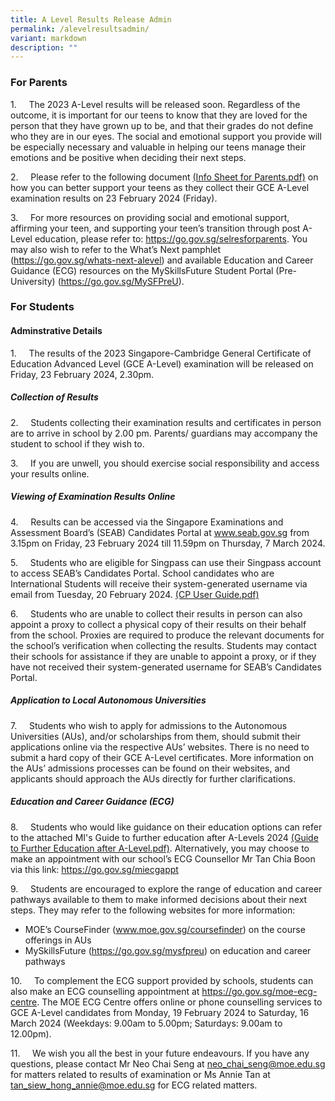 ```yaml
---
title: A Level Results Release Admin
permalink: /alevelresultsadmin/
variant: markdown
description: ""
---
```

<h3> For Parents </h3>

1.&nbsp;&nbsp;&nbsp;&nbsp; The 2023 A-Level results will be released soon. Regardless of the outcome, it is important for our teens to know that they are loved for the person that they have grown up to be, and that their grades do not define who they are in our eyes. The social and emotional support you provide will be especially necessary and valuable in helping our teens manage their emotions and be positive when deciding their next steps.

2.&nbsp;&nbsp;&nbsp;&nbsp; Please refer to the following document [(Info Sheet for Parents.pdf)](/files/A%20level%20Results%20Release/2023_Infosheet_for_Parents__A_Levels_.pdf) on how you can better support your teens as they collect their GCE A-Level examination results on 23 February 2024 (Friday).  


3.&nbsp;&nbsp;&nbsp;&nbsp; For more resources on providing social and emotional support, affirming your teen, and supporting your teen’s transition through post A-Level education, please refer to: https://go.gov.sg/selresforparents. You may also wish to refer to the What’s Next pamphlet (https://go.gov.sg/whats-next-alevel) and available Education and Career Guidance (ECG) resources on the MySkillsFuture Student Portal (Pre-University) (https://go.gov.sg/MySFPreU).

<h3> For Students</h3> 
<h4>Adminstrative Details </h4>

1.&nbsp;&nbsp;&nbsp;&nbsp; The results of the 2023 Singapore-Cambridge General Certificate of Education Advanced Level (GCE A-Level) examination will be released on Friday, 23 February 2024, 2.30pm.

<h5>Collection of Results </h5>

2.&nbsp;&nbsp;&nbsp;&nbsp; Students collecting their examination results and certificates in person are to arrive in school by 2.00 pm. Parents/ guardians may accompany the student to school if they wish to.

3.&nbsp;&nbsp;&nbsp;&nbsp; If you are unwell, you should exercise social responsibility and access your results online. 
 
 <h5>Viewing of Examination Results Online </h5>
 
4.&nbsp;&nbsp;&nbsp;&nbsp;  Results can be accessed via the Singapore Examinations and Assessment Board’s (SEAB) Candidates Portal at www.seab.gov.sg from 3.15pm on Friday, 23 February 2024 till 11.59pm on Thursday, 7 March 2024. 

5.&nbsp;&nbsp;&nbsp;&nbsp;  Students who are eligible for Singpass can use their Singpass account to access SEAB’s Candidates Portal. School candidates who are International Students will receive their system-generated username via email from Tuesday, 20 February 2024.   [(CP User Guide.pdf)](/files/A%20level%20Results%20Release/CP_User_Guide___School_Candidates.pdf)

6.&nbsp;&nbsp;&nbsp;&nbsp;  Students who are unable to collect their results in person can also appoint a proxy to collect a physical copy of their results on their behalf from the school. Proxies are required to produce the relevant documents for the school’s verification when collecting the results. Students may contact their schools for assistance if they are unable to appoint a proxy, or if they have not received their system-generated username for SEAB’s Candidates Portal.

 <h5>Application to Local Autonomous Universities </h5>
 
7.&nbsp;&nbsp;&nbsp;&nbsp;  Students who wish to apply for admissions to the Autonomous Universities (AUs), and/or scholarships from them, should submit their applications online via the respective AUs’ websites. There is no need to submit a hard copy of their GCE A-Level certificates. More information on the AUs’ admissions processes can be found on their websites, and applicants should approach the AUs directly for further clarifications. 

 <h5>Education and Career Guidance (ECG)</h5>
 
 8.&nbsp;&nbsp;&nbsp;&nbsp;  Students who would like guidance on their education options can refer to the attached MI's Guide to further education after A-Levels 2024 [(Guide to Further Education after A-Level.pdf)](/files/A%20level%20Results%20Release/Guide_to_further_education_after_A_Levels__2024_pdf.pdf). Alternatively, you may choose to make an appointment with our school’s ECG Counsellor Mr Tan Chia Boon via this link: https://go.gov.sg/miecgappt   
 
 9.&nbsp;&nbsp;&nbsp;&nbsp;  Students are encouraged to explore the range of education and career pathways available to them to make informed decisions about their next steps. They may refer to the following websites for more information:
* MOE’s CourseFinder (www.moe.gov.sg/coursefinder) on the course offerings in AUs
* MySkillsFuture (https://go.gov.sg/mysfpreu) on education and career pathways

10.&nbsp;&nbsp;&nbsp;&nbsp;  To complement the ECG support provided by schools, students can also make an ECG counselling appointment at https://go.gov.sg/moe-ecg-centre. The MOE ECG Centre offers online or phone counselling services to GCE A-Level candidates from Monday, 19 February 2024 to Saturday, 16 March 2024 (Weekdays: 9.00am to 5.00pm; Saturdays: 9.00am to 12.00pm).

11.&nbsp;&nbsp;&nbsp;&nbsp;  We wish you all the best in your future endeavours. If you have any questions, please contact Mr Neo Chai Seng at neo_chai_seng@moe.edu.sg for matters related to results of examination or Ms Annie Tan at tan_siew_hong_annie@moe.edu.sg for ECG related matters.